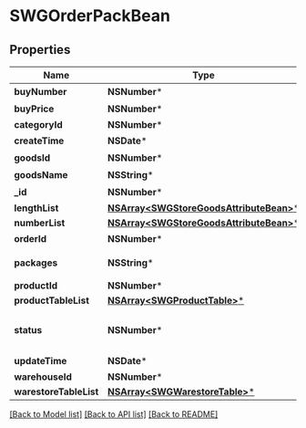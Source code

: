 # SWGOrderPackBean

## Properties
Name | Type | Description | Notes
------------ | ------------- | ------------- | -------------
**buyNumber** | **NSNumber*** | 商品数量 | [optional] 
**buyPrice** | **NSNumber*** | 商品价格 | [optional] 
**categoryId** | **NSNumber*** |  | [optional] 
**createTime** | **NSDate*** | 创建时间 | [optional] 
**goodsId** | **NSNumber*** | 商品ID | [optional] 
**goodsName** | **NSString*** | 商品名称 | [optional] 
**_id** | **NSNumber*** | 订单详情ID | [optional] 
**lengthList** | [**NSArray&lt;SWGStoreGoodsAttributeBean&gt;***](SWGStoreGoodsAttributeBean.md) |  | [optional] 
**numberList** | [**NSArray&lt;SWGStoreGoodsAttributeBean&gt;***](SWGStoreGoodsAttributeBean.md) |  | [optional] 
**orderId** | **NSNumber*** | 订单ID | [optional] 
**packages** | **NSString*** | 包号-逗号隔开 | [optional] 
**productId** | **NSNumber*** |  | [optional] 
**productTableList** | [**NSArray&lt;SWGProductTable&gt;***](SWGProductTable.md) |  | [optional] 
**status** | **NSNumber*** | 状态(1,正常；0,已取消) | [optional] 
**updateTime** | **NSDate*** | 更新时间 | [optional] 
**warehouseId** | **NSNumber*** |  | [optional] 
**warestoreTableList** | [**NSArray&lt;SWGWarestoreTable&gt;***](SWGWarestoreTable.md) |  | [optional] 

[[Back to Model list]](../README.md#documentation-for-models) [[Back to API list]](../README.md#documentation-for-api-endpoints) [[Back to README]](../README.md)


